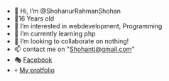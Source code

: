 - 👋 Hi, I’m @ShohanurRahmanShohan
- 🤠16 Years old 
- 👀 I’m interested in webdevelopment, Programming
- 🌱 I’m currently learning php
- 💞️ I’m looking to collaborate on nothing!
- 📫 contact me on "Shohantj@gmail.com"
- 🎭 [ Facebook ](www.facebook.com/AmiShohantj)
- 💀 [My protfolio ](https://shohanurrahmanshohan.github.io/portfolio)
